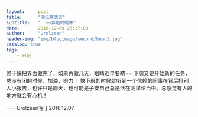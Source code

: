 ```yaml
---
layout:     post
title:      "满纸荒唐言"
subtitle:   "  ——奔跑的蜗牛"
date:       2016-12-09 23:37:00
author:     "Urolzeen"
header-img: "img/blogimage/second/head1.jpg"
catalog: true
tags:
    - 日记
---
```



终于快把界面做完了，如果再做几天，眼睛迟早要瞎==
下周又要开始新的任务，总没有闲的时候，加油，努力！
快下班的时候就听到一个信赖的同事在背后打别人小报告，也许只是聊天，也可能是子安自己总是活在阴谋论当中。总感觉有人的地方就会有心机！



——Urolzeen写于2016.12.07